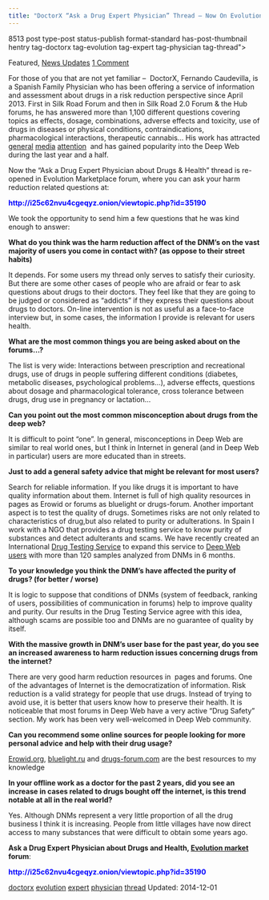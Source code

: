 ```yaml
---
title: "DoctorX “Ask a Drug Expert Physician” Thread – Now On Evolution!"
---
```


8513 post type-post status-publish format-standard has-post-thumbnail hentry  tag-doctorx tag-evolution tag-expert tag-physician tag-thread">
<div class="post-inner
Posted by: DeepDotWeb
<span>December 1, 2014</span>
<span>in <a href="https://www.deepdotweb.com/category/deepdot-news/" rel="category tag">Featured</a>, <a href="https://www.deepdotweb.com/category/news-updates/" rel="category tag">News Updates</a></span>
<a href="/2014/12/01/doctorx-ask-drug-expert-physician-thread-now-evolution/#comments">1 Comment</a></span>
</p>
<p>For those of you that are not yet familiar &#8211;  DoctorX, Fernando Caudevilla, is a Spanish Family Physician who has been offering a service of information and assessment about drugs in a risk reduction perspective since April 2013. First in Silk Road Forum and then in Silk Road 2.0 Forum &amp; the Hub forums, he has answered more than 1,100 different questions covering topics as effects, dosage, combinations, adverse effects and toxicity, use of drugs in diseases or physical conditions, contraindications, pharmacological interactions, therapeutic cannabis&#8230; His work has attracted <a href="http://www.theage.com.au/national/fernando-caudevilla-spanish-doctor-advises-drug-users-on-the-dark-webs-silk-road-20141020-118lfi.html" target="_blank">general</a> <a href="http://www.msnbc.com/ronan-farrow/watch/a-different-type-of-drug-test-313349187622" target="_blank">media</a> <a href="http://www.vice.com/read/this-doctor-wants-to-provide-quality-control-for-your-illegal-drugs-821)" target="_blank">attention</a>  and has gained popularity into the Deep Web during the last year and a half.</p>
<p>Now the &#8220;Ask a Drug Expert Physician about Drugs &amp; Health&#8221; thread is re-opened in Evolution Marketplace forum, where you can ask your harm reduction related questions at:</p>
<p><span style="color: #0000ff;"><strong>http://i25c62nvu4cgeqyz.onion/<wbr />viewtopic.php?id=35190</strong></span></p>
<p>We took the opportunity to send him a few questions that he was kind enough to answer:</p>
<p><strong>What do you think was the harm reduction affect of the DNM&#8217;s on the vast majority of users you come in contact with? (as oppose to their street habits)</strong></p>
<p>It depends. For some users my thread only serves to satisfy their curiosity. But there are some other cases of people who are afraid or fear to ask questions about drugs to their doctors. They feel like that they are going to be judged or considered as &#8220;addicts&#8221; if they express their questions about drugs to doctors. On-line intervention is not as useful as a face-to-face interview but, in some cases, the information I provide is relevant for users health.</p>
<p><strong>What are the most common things you are being asked about on the forums&#8230;?</strong></p>
<p>The list is very wide: Interactions between prescription and recreational drugs, use of drugs in people suffering different conditions (diabetes, metabolic diseases, psychological problems&#8230;), adverse effects, questions about dosage and pharmacological tolerance, cross tolerance between drugs, drug use in pregnancy or lactation&#8230;</p>
<p><strong>Can you point out the most common misconception about drugs from the deep web?</strong></p>
<p>It is difficult to point &#8220;one&#8221;. In general, misconceptions in Deep Web are similar to real world ones, but I think in Internet in general (and in Deep Web in particular) users are more educated than in streets.</p>
<p><strong>Just to add a general safety advice that might be relevant for most users?</strong></p>
<p>Search for reliable information. If you like drugs it is important to have quality information about them. Internet is full of high quality resources in pages as Erowid or forums as bluelight or drugs-forum. Another important aspect is to test the quality of drugs. Sometimes risks are not only related to characteristics of drug,but also related to purity or adulterations. In Spain I work with a NGO that provides a drug testing service to know purity of substances and detect adulterants and scams. We have recently created an International <a href="http://energycontrol.org/noticias/528-international.html" target="_blank">Drug Testing Service</a> to expand this service to <a title="Energy Control: Drug Testing Service For DeepWeb Users" href="http://www.deepdotweb.com/2014/04/06/energy-control-drug-testing-service-for-deepweb-users/" target="_blank">Deep Web users</a> with more than 120 samples analyzed from DNMs in 6 months.</p>
<p><strong>To your knowledge you think the DNM&#8217;s have affected the purity of drugs? (for better / worse)</strong></p>
<p>It is logic to suppose that conditions of DNMs (system of feedback, ranking of users, possibilities of communication in forums) help to improve quality and purity. Our results in the Drug Testing Service agree with this idea, although scams are possible too and DNMs are no guarantee of quality by itself.</p>
<p><strong>With the massive growth in DNM&#8217;s user base for the past year, do you see an increased awareness to harm reduction issues concerning drugs from the internet?</strong></p>
<p>There are very good harm reduction resources in  pages and forums. One of the advantages of Internet is the democratization of information. Risk reduction is a valid strategy for people that use drugs. Instead of trying to avoid use, it is better that users know how to preserve their health. It is noticeable that most forums in Deep Web have a very active &#8220;Drug Safety&#8221; section. My work has been very well-welcomed in Deep Web community.</p>
<p><strong>Can you recommend some online sources for people looking for more personal advice and help with their drug usage?</strong></p>
<p><a href="https://www.erowid.org/" target="_blank">Erowid.org</a>, <a href="http://bluelight.ru" target="_blank">bluelight.ru</a> and <a href="http://drugs-forum.com" target="_blank">drugs-forum.com</a> are the best resources to my knowledge</p>
<p><strong>In your offline work as a doctor for the past 2 years, did you see an increase in cases related to drugs bought off the internet, is this trend notable at all in the real world?</strong></p>
<p>Yes. Although DNMs represent a very little proportion of all the drug business I think it is increasing. People from little villages have now direct access to many substances that were difficult to obtain some years ago.</p>
<p><strong>Ask a Drug Expert Physician about Drugs and Health, <a href="http://www.deepdotweb.com/marketplace-directory/listing/evolution-marketplace" target="_blank">Evolution market</a> forum</strong>:</p>
<p><span style="color: #0000ff;"><strong>http://i25c62nvu4cgeqyz.onion/<wbr />viewtopic.php?id=35190</strong></span></p>
</div>
<a href="https://www.deepdotweb.com/tag/doctorx/" rel="tag">doctorx</a>  <a href="https://www.deepdotweb.com/tag/evolution/" rel="tag">evolution</a> <a href="https://www.deepdotweb.com/tag/expert/" rel="tag">expert</a> <a href="https://www.deepdotweb.com/tag/physician/" rel="tag">physician</a> <a href="https://www.deepdotweb.com/tag/thread/" rel="tag">thread</a></span> 
Updated: 2014-12-01
    
